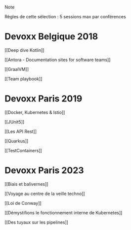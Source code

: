 > [!NOTE]
> Règles de cette sélection : 5 sessions max par conférences

# Devoxx Belgique 2018

[[Deep dive Kotlin]]

[[Antora - Documentation sites for software teams]]

[[GraalVM]]

[[Team playbook]]

# Devoxx Paris 2019

[[Docker, Kubernetes & Istio]]

[[JUnit5]]

[[Les API Rest]]

[[Quarkus]]

[[TestContainers]]

# Devoxx Paris 2023

[[Biais et balivernes]]

[[Voyage au centre de la veille techno]]

[[Loi de Conway]]

[[Démystifions le fonctionnement interne de Kubernetes]]

[[Des tuyaux sur les pipelines]]

